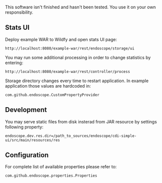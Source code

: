 This software isn't finished and hasn't been tested.
You use it on your own responsibility.  

Stats UI
--------
Deploy example WAR to Wildfy and open stats UI page:

    http://localhost:8080/example-war/rest/endoscope/storage/ui

You may run some additional processing in order to change statistics by entering:
             
    http://localhost:8080/example-war/rest/controller/process

Storage directory changes every time to restart application. 
In example application those values are hardcoded in:
    
    com.github.endoscope.CustomPropertyProvider

Development
--------------
You may serve static files from disk insterad from JAR resource by settings following property:
 
    endoscope.dev.res.dir=/path_to_sources/endoscope/cdi-simple-ui/src/main/resources/res
    
Configuration
-------------
For complete list of available properties please refer to:

    com.github.endoscope.properties.Properties
     